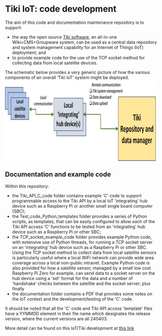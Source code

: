 # Tiki IoT: code development
 The aim of this code and documentation maintenance repository is to support:
 - the way the open source <a href="https://tiki.org" target="_blank" >Tiki software</a>, an all-in-one Wiki+CMS+Groupware system, can be used as a central data repository and system management capability for an Internet of Things (IoT) deployment; and
 - to provide example code for the use of the TCP socket method for collecting data from local satellite devices.

The schematic below provides a very generic picture of how the various components of an overall ‘Tiki IoT’ system might be deployed.
<img src="images/Tiki-IoT_schematic02_1000w.jpg" width="900" height="266">

## Documentation and example code
Within this repository:
 - the Tiki_API_C_code folder contains example 'C' code to support programmable access to the Tiki API by a local IoT 'integrating' hub device such as a Raspberry Pi or another small single board computer (SBC);
 - the Test_code_Python_templates folder provides a series of Python scripts, as templates, that can be easily configured to allow each of the Tiki API access 'C' functions to be tested from an 'integrating' hub device such as a Raspberry Pi or other SBC;
 - the TCP_socket_example_code folder provides example Python code, with extensive use of Python threads, for running a TCP socket server on an 'integrating' hub device such as a Raspberry Pi or other SBC. Using the TCP socket method to collect data from local satellite sensors is particularly useful where a local WiFi network can provide wide area coverage across a local non-public intranet. Example Python code is also provided for how a satellite sensor, managed by a small low cost Raspberry Pi Zero for example, can send data to a socket server on the hub device using a 'set' format for the data and a number of 'handshake' checks between the satellite and the socket server; plus finally
 - the documentation folder contains a PDF that provides some notes on the IoT context and the development/testing of the 'C' code.
 
It should be noted that all the 'C' code and Tiki API access 'template' files have a YYMMDD element in their file name which designates the release version, where the current versions are all 240403.

 More detail can be found on this IoT/Tiki development at <a href="https://onlinedevices.org.uk/Maker+projects+-+Internet+of+Things" target="_blank" >this link</a>


